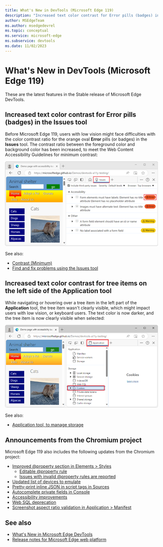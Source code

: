 ```yaml
---
title: What's New in DevTools (Microsoft Edge 119)
description: "Increased text color contrast for Error pills (badges) in the Issues tool. Increased text color contrast for tree items on the left side of the Application tool. And more."
author: MSEdgeTeam
ms.author: msedgedevrel
ms.topic: conceptual
ms.service: microsoft-edge
ms.subservice: devtools
ms.date: 11/02/2023
---
```

# What's New in DevTools (Microsoft Edge 119)

These are the latest features in the Stable release of Microsoft Edge DevTools.


<!-- ------------------------------ 
todo video
#### Video: What's new in DevTools 115-125

[![Thumbnail image for video "What's new in DevTools 115-125"](./devtools-119-images/devtools-whatsnew-115-125.png)]
-->


<!-- ====================================================================== -->
## Increased text color contrast for Error pills (badges) in the Issues tool

Before Microsoft Edge 119, users with low vision might face difficulties with the color contrast ratio for the orange oval **Error** pills (or badges) in the **Issues** tool.  The contrast ratio between the foreground color and background color has been increased, to meet the Web Content Accessibility Guidelines for minimum contrast:

![Updated text color for orange oval error pills (or badges) in the Issues tool](./devtools-119-images/dark-text-color-on-pills.png)

See also:
* [Contrast (Minimum)](https://www.w3.org/WAI/WCAG21/Understanding/contrast-minimum.html)
* [Find and fix problems using the Issues tool](../../../issues/index.md)


<!-- ====================================================================== -->
## Increased text color contrast for tree items on the left side of the Application tool

While navigating or hovering over a tree item in the left part of the **Application** tool, the tree item wasn't clearly visible, which might impact users with low vision, or keyboard users.  The text color is now darker, and the tree item is now clearly visible when selected:

![Updated text color for tree items in the Application tool](./devtools-119-images/visible-tree-item-application-panel.png)

See also:
* [Application tool, to manage storage](../../../storage/application-tool.md)


<!-- ====================================================================== -->
## Announcements from the Chromium project

Microsoft Edge 119 also includes the following updates from the Chromium project:

* [Improved @property section in Elements > Styles](https://developer.chrome.com/blog/new-in-devtools-119#css)
   * [Editable @property rule](https://developer.chrome.com/blog/new-in-devtools-119#edit-property)
   * [Issues with invalid @property rules are reported](https://developer.chrome.com/blog/new-in-devtools-119#property-issues)
* [Updated list of devices to emulate](https://developer.chrome.com/blog/new-in-devtools-119#devices)
* [Pretty-print inline JSON in script tags in Sources](https://developer.chrome.com/blog/new-in-devtools-119#sources)
* [Autocomplete private fields in Console](https://developer.chrome.com/blog/new-in-devtools-119#autocomplete-console)
* [Accessibility improvements](https://developer.chrome.com/blog/new-in-devtools-119#accessibility)
* [Web SQL deprecation](https://developer.chrome.com/blog/new-in-devtools-119#web-sql)
* [Screenshot aspect ratio validation in Application > Manifest](https://developer.chrome.com/blog/new-in-devtools-119#manifest-aspect-ratio)


<!-- ====================================================================== -->
<!-- uncomment if content is copied from developer.chrome.com to this page -->

<!-- > [!NOTE]
> Portions of this page are modifications based on work created and [shared by Google](https://developers.google.com/terms/site-policies) and used according to terms described in the [Creative Commons Attribution 4.0 International License](https://creativecommons.org/licenses/by/4.0).
> The original page for announcements from the Chromium project is [What's New in DevTools (Chrome 119)](https://developer.chrome.com/blog/new-in-devtools-119) and is authored by Sofia Emelianova. -->


<!-- ====================================================================== -->
<!-- uncomment if content is copied from developer.chrome.com to this page -->

<!-- [![Creative Commons License](../../../../media/cc-logo/88x31.png)](https://creativecommons.org/licenses/by/4.0)
This work is licensed under a [Creative Commons Attribution 4.0 International License](https://creativecommons.org/licenses/by/4.0). -->


<!-- ====================================================================== -->
## See also

* [What's New in Microsoft Edge DevTools](../../whats-new.md)
* [Release notes for Microsoft Edge web platform](../../../../web-platform/release-notes/index.md)
